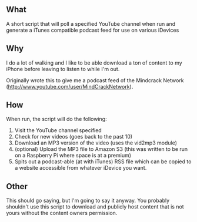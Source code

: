 ## What

A short script that will poll a specified YouTube channel when run and generate a iTunes compatible podcast feed for use on various iDevices

## Why

I do a lot of walking and I like to be able download a ton of content to my iPhone before leaving to listen to while I'm out.

Originally wrote this to give me a podcast feed of the Mindcrack Network (http://www.youtube.com/user/MindCrackNetwork).

## How

When run, the script will do the following:

1. Visit the YouTube channel specified
2. Check for new videos (goes back to the past 10)
3. Download an MP3 version of the video (uses the vid2mp3 module)
4. (optional) Upload the MP3 file to Amazon S3 (this was written to be run on a Raspberry Pi where space is at a premium)
5. Spits out a podcast-able (at with iTunes) RSS file which can be copied to a website accessible from whatever iDevice you want.

## Other

This should go saying, but I'm going to say it anyway. You probably shouldn't use this script to download and publicly host content that is not yours without the content owners permission.
